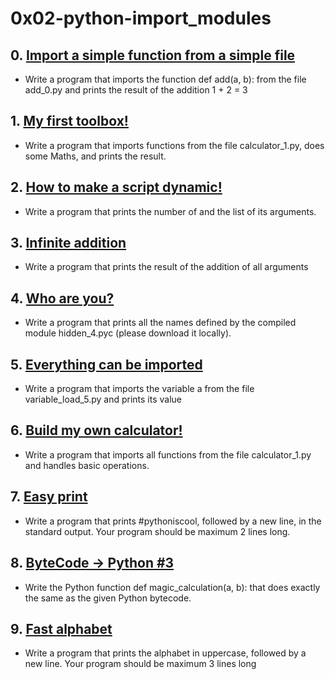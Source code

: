# 0x02-python-import_modules

## 0. [Import a simple function from a simple file](./0-add.py)
- Write a program that imports the function def add(a, b): from the file add_0.py and prints the result of the addition 1 + 2 = 3

## 1. [My first toolbox!](./1-calculation.py)
- Write a program that imports functions from the file calculator_1.py, does some Maths, and prints the result.

## 2. [How to make a script dynamic!](./2-args.py)
- Write a program that prints the number of and the list of its arguments.

## 3. [Infinite addition](./3-infinite_add.py)
- Write a program that prints the result of the addition of all arguments

## 4. [Who are you?](./4-hidden_discovery.py)
- Write a program that prints all the names defined by the compiled module hidden_4.pyc (please download it locally).

## 5. [Everything can be imported](./5-variable_load.py)
- Write a program that imports the variable a from the file variable_load_5.py and prints its value

## 6. [Build my own calculator!](./100-my_calculator.py)
- Write a program that imports all functions from the file calculator_1.py and handles basic operations.

## 7. [Easy print](./101-easy_print.py)
- Write a program that prints #pythoniscool, followed by a new line, in the standard output. Your program should be maximum 2 lines long.

## 8. [ByteCode -> Python #3](./102-magic_calculation.py)
- Write the Python function def magic_calculation(a, b): that does exactly the same as the given Python bytecode.

## 9. [Fast alphabet](./103-fast_alphabet.py)
- Write a program that prints the alphabet in uppercase, followed by a new line. Your program should be maximum 3 lines long

